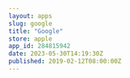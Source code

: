 ```yaml
---
layout: apps
slug: google
title: "Google"
store: apple
app_id: 284815942
date: 2023-05-30T14:19:30Z
published: 2019-02-12T08:00:00Z
---
```

